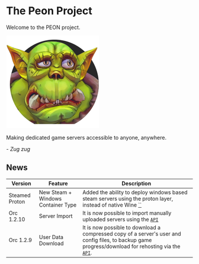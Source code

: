 # The Peon Project

Welcome to the PEON project.

![PEON Logo](./images/logo/PEON_small_square.png)

Making dedicated game servers accessible to anyone, anywhere.

*- Zug zug*

## News

| Version | Feature | Description |
| - | - | - |
| Steamed Proton| New Steam + Windows Container Type| Added the ability to deploy windows based steam servers using the proton layer, instead of native Wine [``](./development/02_wartable.md#contained-proton)|
| Orc 1.2.10 | Server Import | It is now possible to import manually uploaded servers using the [`API`](./guides/02_rest_api.md#servers) |
| Orc 1.2.9 | User Data Download | It is now possible to download a compressed copy of a server's user and config files, to backup game progress/download for rehosting via the [`API`](./guides/02_rest_api.md#server). |
